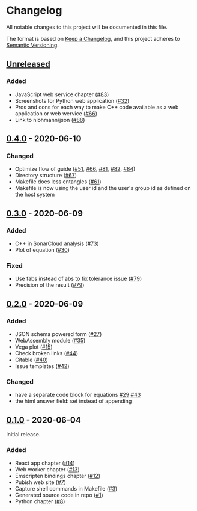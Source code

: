 # Changelog

All notable changes to this project will be documented in this file.

The format is based on [Keep a Changelog](https://keepachangelog.com/en/1.0.0/),
and this project adheres to [Semantic Versioning](https://semver.org/spec/v2.0.0.html).

## [Unreleased]

### Added

* JavaScript web service chapter ([#83](https://github.com/NLESC-JCER/cpp2wasm/issues/83))
* Screenshots for Python web application ([#32](https://github.com/NLESC-JCER/cpp2wasm/issues/32))
* Pros and cons for each way to make C++ code available as a web application or web wervice ([#66](https://github.com/NLESC-JCER/cpp2wasm/issues/66))
* Link to nlohmann/json ([#88](https://github.com/NLESC-JCER/cpp2wasm/issues/88))

## [0.4.0] -  2020-06-10

### Changed

* Optimize flow of guide ([#51](https://github.com/NLESC-JCER/cpp2wasm/issues/51), [#66](https://github.com/NLESC-JCER/cpp2wasm/issues/66), [#81](https://github.com/NLESC-JCER/cpp2wasm/issues/81), [#82](https://github.com/NLESC-JCER/cpp2wasm/issues/82), [#84](https://github.com/NLESC-JCER/cpp2wasm/issues/84))
* Directory structure ([#67](https://github.com/NLESC-JCER/cpp2wasm/issues/67))
* Makefile does less entangles ([#61](https://github.com/NLESC-JCER/cpp2wasm/issues/61))
* Makefile is now using the user id and the user's group id as defined on the host system

## [0.3.0] -  2020-06-09

### Added

* C++ in SonarCloud analysis ([#73](https://github.com/NLESC-JCER/cpp2wasm/issues/73))
* Plot of equation ([#30](https://github.com/NLESC-JCER/cpp2wasm/issues/30))

### Fixed

* Use fabs instead of abs to fix tolerance issue ([#79](https://github.com/NLESC-JCER/cpp2wasm/pull/79))
* Precision of the result ([#79](https://github.com/NLESC-JCER/cpp2wasm/pull/79))

## [0.2.0] -  2020-06-09

### Added

* JSON schema powered form ([#27](https://github.com/NLESC-JCER/cpp2wasm/issues/27))
* WebAssembly module ([#35](https://github.com/NLESC-JCER/cpp2wasm/issues/35))
* Vega plot ([#15](https://github.com/NLESC-JCER/cpp2wasm/issues/15))
* Check broken links ([#44](https://github.com/NLESC-JCER/cpp2wasm/issues/44))
* Citable ([#40](https://github.com/NLESC-JCER/cpp2wasm/issues/40))
* Issue templates ([#42](https://github.com/NLESC-JCER/cpp2wasm/issues/42))

### Changed

* have a separate code block for equations [#29](https://github.com/NLESC-JCER/cpp2wasm/issues/29) [#43](https://github.com/NLESC-JCER/cpp2wasm/issues/43)
* the html answer field: set instead of appending

## [0.1.0] - 2020-06-04

Initial release.

### Added

* React app chapter ([#14](https://github.com/NLESC-JCER/cpp2wasm/issues/14))
* Web worker chapter ([#13](https://github.com/NLESC-JCER/cpp2wasm/issues/13))
* Emscripten bindings chapter ([#12](https://github.com/NLESC-JCER/cpp2wasm/issues/12))
* Pubish web site ([#7](https://github.com/NLESC-JCER/cpp2wasm/issues/7))
* Capture shell commands in Makefile ([#3](https://github.com/NLESC-JCER/cpp2wasm/issues/3))
* Generated source code in repo ([#1](https://github.com/NLESC-JCER/cpp2wasm/issues/1))
* Python chapter ([#8](https://github.com/NLESC-JCER/cpp2wasm/pull/8))

[Unreleased]: https://github.com/NLESC-JCER/cpp2wasm/compare/v0.4.0...HEAD
[0.4.0]: https://github.com/NLESC-JCER/cpp2wasm/compare/v0.3.0...v0.4.0
[0.3.0]: https://github.com/NLESC-JCER/cpp2wasm/compare/v0.2.0...v0.3.0
[0.2.0]: https://github.com/NLESC-JCER/cpp2wasm/compare/v0.1.0...v0.2.0
[0.1.0]: https://github.com/NLESC-JCER/cpp2wasm/releases/tag/v0.1.0
